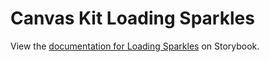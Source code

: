 # Canvas Kit Loading Sparkles

View the
[documentation for Loading Sparkles](https://workday.github.io/canvas-kit/?path=/docs/preview-loading-sparkles--docs)
on Storybook.

